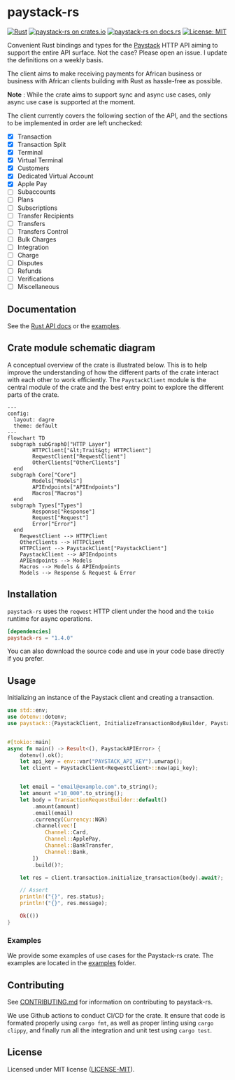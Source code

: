 # paystack-rs

[![Rust](https://github.com/morukele/paystack-rs/actions/workflows/main.yml/badge.svg?branch=main)](https://github.com/morukele/paystack-rs/actions/workflows/main.yml)
[![paystack-rs on crates.io](https://img.shields.io/crates/v/paystack-rs.svg)](https://crates.io/crates/paystack-rs)
[![paystack-rs  on docs.rs](https://docs.rs/paystack-rs/badge.svg)](https://docs.rs/paystack-rs)
[![License: MIT](https://img.shields.io/badge/License-MIT-yellow.svg)](https://opensource.org/licenses/MIT)

Convenient Rust bindings and types for the [Paystack](https://paystack.com) HTTP API aiming to support the entire API surface. Not the case? Please open an issue. I update the definitions on a weekly basis.

The client aims to make receiving payments for African business or business with African clients building with Rust as hassle-free as possible.

**Note** : While the crate aims to support sync and async use cases, only async use case is supported at the moment.

The client currently covers the following section of the API, and the sections to be implemented in order are left unchecked:

- [x] Transaction
- [x] Transaction Split
- [x] Terminal
- [x] Virtual Terminal
- [x] Customers
- [x] Dedicated Virtual Account
- [x] Apple Pay
- [ ] Subaccounts
- [ ] Plans
- [ ] Subscriptions
- [ ] Transfer Recipients
- [ ] Transfers
- [ ] Transfers Control
- [ ] Bulk Charges
- [ ] Integration
- [ ] Charge
- [ ] Disputes
- [ ] Refunds
- [ ] Verifications
- [ ] Miscellaneous

## Documentation

See the [Rust API docs](https://docs.rs/paystack-rs) or the [examples](/examples).

## Crate module schematic diagram

A conceptual overview of the crate is illustrated below. This is to help improve the understanding of how the different
parts of the crate interact with each other to work efficiently. The `PaystackClient` module is the central module of
the crate and the best entry point to explore the different parts of the crate.

```mermaid
---
config:
  layout: dagre
  theme: default
---
flowchart TD
 subgraph subGraph0["HTTP Layer"]
        HTTPClient["&lt;Trait&gt; HTTPClient"]
        ReqwestClient["ReqwestClient"]
        OtherClients["OtherClients"]
  end
 subgraph Core["Core"]
        Models["Models"]
        APIEndpoints["APIEndpoints"]
        Macros["Macros"]
  end
 subgraph Types["Types"]
        Response["Response"]
        Request["Request"]
        Error["Error"]
  end
    ReqwestClient --> HTTPClient
    OtherClients --> HTTPClient
    HTTPClient --> PaystackClient["PaystackClient"]
    PaystackClient --> APIEndpoints
    APIEndpoints --> Models
    Macros --> Models & APIEndpoints
    Models --> Response & Request & Error
```

## Installation

`paystack-rs` uses the `reqwest` HTTP client under the hood and the `tokio` runtime for async operations.

```toml
[dependencies]
paystack-rs = "1.4.0"
```

You can also download the source code and use in your code base directly if you prefer.

## Usage

Initializing an instance of the Paystack client and creating a transaction.

```rust
use std::env;
use dotenv::dotenv;
use paystack::{PaystackClient, InitializeTransactionBodyBuilder, PaystackAPIError, Currency, Channel, ReqwestClient};


#[tokio::main]
async fn main() -> Result<(), PaystackAPIError> {
    dotenv().ok();
    let api_key = env::var("PAYSTACK_API_KEY").unwrap();
    let client = PaystackClient<ReqwestClient>::new(api_key);


    let email = "email@example.com".to_string();
    let amount ="10_000".to_string();
    let body = TransactionRequestBuilder::default()
        .amount(amount)
        .email(email)
        .currency(Currency::NGN)
        .channel(vec![
            Channel::Card,
            Channel::ApplePay,
            Channel::BankTransfer,
            Channel::Bank,
        ])
        .build()?;

    let res = client.transaction.initialize_transaction(body).await?;

    // Assert
    println!("{}", res.status);
    println!("{}", res.message);

    Ok(())
}
```

### Examples

We provide some examples of use cases for the Paystack-rs crate. The examples are located in the [examples](examples) folder.

## Contributing

See [CONTRIBUTING.md](/CONTRIBUTING.md) for information on contributing to paystack-rs.

We use Github actions to conduct CI/CD for the crate. It ensure that code is formated properly using `cargo fmt`, as well
as proper linting using `cargo clippy`, and finally run all the integration and unit test using `cargo test`.

## License

Licensed under MIT license ([LICENSE-MIT](/LICENSE-MIT)).
